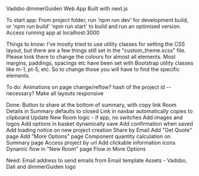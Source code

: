 Vadsbo dimmerGuiden Web App
Built with next.js

To start app:
    From project folder, run 'npm run dev' for development build, or 'npm run build' 'npm run start' to build and run an optimised version.
    Access running app at localhost:3000

Things to know:
    I've mostly tried to use utility classes for setting the CSS layout, but there are a few things still set in the "custom_theme.scss" file. Please look there to change the colours for almost all elements. Most margins, paddings, spacings etc have been set with Bootstrap utility classes like m-1, pt-5, etc. So to change those you will have to find the specific elements.

To do:
    Animations on page change/reflow?
    hash of the project id
        --necessary?
    Make all layouts responsive

Done:
    Button to share at the bottom of summary, with copy link
    Room Details in Summary defaults to closed
    Link in navbar automatically copies to clipboard
    Update New Room logic - if app, no switches
    Add images and logos
    Add options in basket
    dynamically save
    Add confirmation when saved
    Add loading notice on new project creation
    Share by Email
    Add "Get Quote" page
    Add "More Options" page
    Component quantity calculation on Summary page
    Access project by url
    Add clickable information icons
    Dynamic flow in "New Room" page
    Flow in More Options
    
Need:
    Email address to send emails from
    Email template
    Assets - Vadsbo, Dali and dimmerGuiden logo
